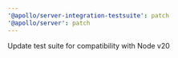 ```yaml
---
'@apollo/server-integration-testsuite': patch
'@apollo/server': patch
---
```


Update test suite for compatibility with Node v20

